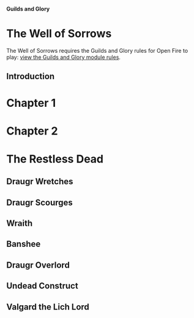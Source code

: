 **Guilds and Glory**

The Well of Sorrows
===================

The Well of Sorrows requires the Guilds and Glory rules for Open Fire to play: [view the Guilds and Glory module rules](https://github.com/open-source-tabletop/openfire-gm-guilds-and-glory).

## Introduction

Chapter 1
=========

Chapter 2
=========

The Restless Dead
=================

## Draugr Wretches

## Draugr Scourges

## Wraith

## Banshee

## Draugr Overlord

## Undead Construct

## Valgard the Lich Lord